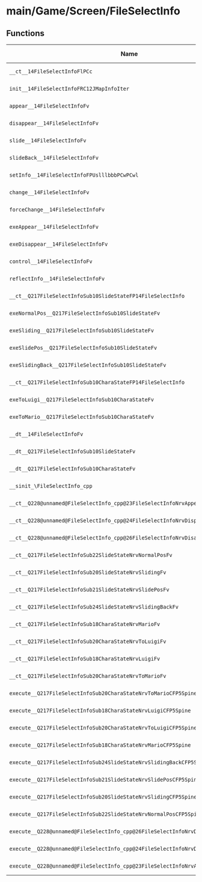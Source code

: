 # main/Game/Screen/FileSelectInfo

## Functions

| Name | Address | Match % |
|------|---------|---------|
| `__ct__14FileSelectInfoFlPCc` | `0x80356694` | :x: (0.0%) |
| `init__14FileSelectInfoFRC12JMapInfoIter` | `0x80356768` | :x: (0.0%) |
| `appear__14FileSelectInfoFv` | `0x803567B4` | :x: (0.0%) |
| `disappear__14FileSelectInfoFv` | `0x80356864` | :x: (0.0%) |
| `slide__14FileSelectInfoFv` | `0x80356970` | :x: (0.0%) |
| `slideBack__14FileSelectInfoFv` | `0x8035697C` | :x: (0.0%) |
| `setInfo__14FileSelectInfoFPUslllbbbPCwPCwl` | `0x80356988` | :x: (0.0%) |
| `change__14FileSelectInfoFv` | `0x80356A1C` | :x: (0.0%) |
| `forceChange__14FileSelectInfoFv` | `0x80356AF4` | :x: (0.0%) |
| `exeAppear__14FileSelectInfoFv` | `0x80356B7C` | :x: (0.0%) |
| `exeDisappear__14FileSelectInfoFv` | `0x80356BD8` | :x: (0.0%) |
| `control__14FileSelectInfoFv` | `0x80356C54` | :x: (0.0%) |
| `reflectInfo__14FileSelectInfoFv` | `0x80356C8C` | :x: (0.0%) |
| `__ct__Q217FileSelectInfoSub10SlideStateFP14FileSelectInfo` | `0x80356E28` | :x: (0.0%) |
| `exeNormalPos__Q217FileSelectInfoSub10SlideStateFv` | `0x80356E88` | :x: (0.0%) |
| `exeSliding__Q217FileSelectInfoSub10SlideStateFv` | `0x80356EDC` | :x: (0.0%) |
| `exeSlidePos__Q217FileSelectInfoSub10SlideStateFv` | `0x80356F44` | :x: (0.0%) |
| `exeSlidingBack__Q217FileSelectInfoSub10SlideStateFv` | `0x80356F98` | :x: (0.0%) |
| `__ct__Q217FileSelectInfoSub10CharaStateFP14FileSelectInfo` | `0x80357000` | :x: (0.0%) |
| `exeToLuigi__Q217FileSelectInfoSub10CharaStateFv` | `0x80357060` | :x: (0.0%) |
| `exeToMario__Q217FileSelectInfoSub10CharaStateFv` | `0x803570E4` | :x: (0.0%) |
| `__dt__14FileSelectInfoFv` | `0x80357168` | :x: (0.0%) |
| `__dt__Q217FileSelectInfoSub10SlideStateFv` | `0x803571C4` | :x: (0.0%) |
| `__dt__Q217FileSelectInfoSub10CharaStateFv` | `0x8035721C` | :x: (0.0%) |
| `__sinit_\FileSelectInfo_cpp` | `0x80357274` | :x: (0.0%) |
| `__ct__Q228@unnamed@FileSelectInfo_cpp@23FileSelectInfoNrvAppearFv` | `0x803572E8` | :x: (0.0%) |
| `__ct__Q228@unnamed@FileSelectInfo_cpp@24FileSelectInfoNrvDisplayFv` | `0x803572F8` | :x: (0.0%) |
| `__ct__Q228@unnamed@FileSelectInfo_cpp@26FileSelectInfoNrvDisappearFv` | `0x80357308` | :x: (0.0%) |
| `__ct__Q217FileSelectInfoSub22SlideStateNrvNormalPosFv` | `0x80357318` | :x: (0.0%) |
| `__ct__Q217FileSelectInfoSub20SlideStateNrvSlidingFv` | `0x80357328` | :x: (0.0%) |
| `__ct__Q217FileSelectInfoSub21SlideStateNrvSlidePosFv` | `0x80357338` | :x: (0.0%) |
| `__ct__Q217FileSelectInfoSub24SlideStateNrvSlidingBackFv` | `0x80357348` | :x: (0.0%) |
| `__ct__Q217FileSelectInfoSub18CharaStateNrvMarioFv` | `0x80357358` | :x: (0.0%) |
| `__ct__Q217FileSelectInfoSub20CharaStateNrvToLuigiFv` | `0x80357368` | :x: (0.0%) |
| `__ct__Q217FileSelectInfoSub18CharaStateNrvLuigiFv` | `0x80357378` | :x: (0.0%) |
| `__ct__Q217FileSelectInfoSub20CharaStateNrvToMarioFv` | `0x80357388` | :x: (0.0%) |
| `execute__Q217FileSelectInfoSub20CharaStateNrvToMarioCFP5Spine` | `0x80357398` | :x: (0.0%) |
| `execute__Q217FileSelectInfoSub18CharaStateNrvLuigiCFP5Spine` | `0x803573A0` | :x: (0.0%) |
| `execute__Q217FileSelectInfoSub20CharaStateNrvToLuigiCFP5Spine` | `0x803573EC` | :x: (0.0%) |
| `execute__Q217FileSelectInfoSub18CharaStateNrvMarioCFP5Spine` | `0x803573F4` | :x: (0.0%) |
| `execute__Q217FileSelectInfoSub24SlideStateNrvSlidingBackCFP5Spine` | `0x80357440` | :x: (0.0%) |
| `execute__Q217FileSelectInfoSub21SlideStateNrvSlidePosCFP5Spine` | `0x80357448` | :x: (0.0%) |
| `execute__Q217FileSelectInfoSub20SlideStateNrvSlidingCFP5Spine` | `0x80357450` | :x: (0.0%) |
| `execute__Q217FileSelectInfoSub22SlideStateNrvNormalPosCFP5Spine` | `0x80357458` | :x: (0.0%) |
| `execute__Q228@unnamed@FileSelectInfo_cpp@26FileSelectInfoNrvDisappearCFP5Spine` | `0x80357460` | :x: (0.0%) |
| `execute__Q228@unnamed@FileSelectInfo_cpp@24FileSelectInfoNrvDisplayCFP5Spine` | `0x80357468` | :x: (0.0%) |
| `execute__Q228@unnamed@FileSelectInfo_cpp@23FileSelectInfoNrvAppearCFP5Spine` | `0x80357470` | :x: (0.0%) |